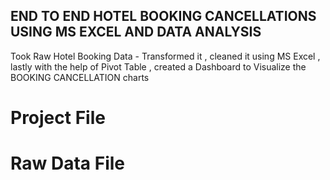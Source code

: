 ## END TO END HOTEL BOOKING CANCELLATIONS USING MS EXCEL AND DATA ANALYSIS
Took Raw Hotel Booking Data - Transformed it , cleaned it using MS Excel , lastly  with the help of Pivot Table , created a Dashboard to Visualize the BOOKING CANCELLATION charts 
# Project File
# Raw Data File
